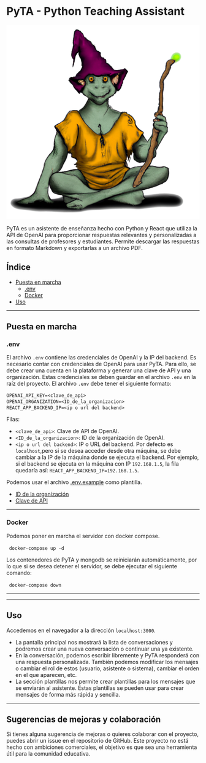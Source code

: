 # PyTA - Python Teaching Assistant

![pyta](static/img/pyta-sm.png)
       
PyTA es un asistente de enseñanza hecho con Python y React que utiliza la API de OpenAI para proporcionar respuestas relevantes y personalizadas a las consultas de profesores y estudiantes. Permite descargar las respuestas en formato Markdown y exportarlas a un archivo PDF.


## Índice

- [Puesta en marcha](#puesta-en-marcha)
  - [.env](#env)
  - [Docker](#docker)
- [Uso](#uso)

---

## Puesta en marcha

### .env

El archivo `.env` contiene las credenciales de OpenAI  y la IP del backend.
Es necesario contar con credenciales de OpenAI para usar PyTA. Para ello, se debe crear una cuenta en la plataforma y generar una clave de API y una organización. Estas credenciales se deben guardar en el archivo `.env` en la raíz del proyecto. El archivo `.env` debe tener el siguiente formato:

```
OPENAI_API_KEY=<clave_de_api>
OPENAI_ORGANIZATION=<ID_de_la_organizacion>
REACT_APP_BACKEND_IP=<ip o url del backend>

```
Filas:
  - `<clave_de_api>`: Clave de API de OpenAI.
  - `<ID_de_la_organizacion>`: ID de la organización de OpenAI.
  - `<ip o url del backend>`: IP o URL del backend. Por defecto es `localhost`,pero si se desea acceder desde otra máquina, se debe cambiar a la IP de la máquina donde se ejecuta el backend. Por ejemplo, si el backend se ejecuta en la máquina con IP `192.168.1.5`, la fila quedaría así: `REACT_APP_BACKEND_IP=192.168.1.5`.



Podemos usar el archivo [.env.example](.env.example) como plantilla.


- [ID de la organización](https://platform.openai.com/account/org-settings)
- [Clave de API](https://platform.openai.com/account/api-keys)

---
### Docker

Podemos poner en marcha el servidor con docker compose.

` docker-compose up -d`

Los contenedores de PyTA y mongodb se reiniciarán automáticamente, por lo que si se desea detener el servidor, se debe ejecutar el siguiente comando:

` docker-compose down`


---

----
## Uso

Accedemos en el navegador a la dirección `localhost:3000`.
* La pantalla principal nos mostrará la lista de conversaciones y podremos crear una nueva conversación o continuar una ya existente.
* En la conversación, podemos escribir libremente y PyTA responderá con una respuesta personalizada. También podemos modificar los mensajes o cambiar el rol de estos (usuario, asistente o sistema), cambiar el orden en el que aparecen, etc. 
* La sección plantillas nos permite crear plantillas para los mensajes que se enviarán al asistente. Estas plantillas se pueden usar para crear mensajes de forma más rápida y sencilla.

---

## Sugerencias de mejoras y colaboración


Si tienes alguna sugerencia de mejoras o quieres colaborar con el proyecto, puedes abrir un issue en el repositorio de GitHub. Este proyecto no está hecho con ambiciones comerciales, el objetivo es que sea una herramienta útil para la comunidad educativa.
